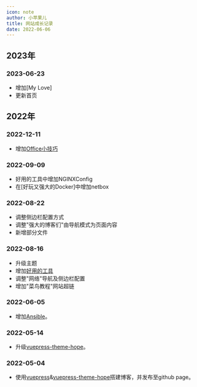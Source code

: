 ```yaml
---
icon: note
author: 小苹果儿
title: 网站成长记录
date: 2022-06-06
---
```


## 2023年

### 2023-06-23
- 增加[My Love]
- 更新首页

## 2022年

### 2022-12-11

- 增加[Office小技巧](https://jinguo.tk/tools/Office/)

### 2022-09-09

- 好用的工具中增加NGINXConfig
- 在[好玩又强大的Docker]中增加netbox

### 2022-08-22

- 调整侧边栏配置方式
- 调整"强大的博客们"由导航模式为页面内容
- 新增部分文件

### 2022-08-16

- 升级主题
- 增加[好用的工具](https://jinguo.tk/tools/awesomeTools.html)
- 调整"网络"导航及侧边栏配置
- 增加"菜鸟教程"网站超链

### 2022-06-05

- 增加[Ansible](https://jinguo.tk/tools/Ansible)。

### 2022-05-14

- 升级[vuepress-theme-hope](https://vuepress-theme-hope.github.io/)。

### 2022-05-04

- 使用[vuepress](https://v2.vuepress.vuejs.org/)&[vuepress-theme-hope](https://vuepress-theme-hope.github.io/)搭建博客，并发布至github page。

